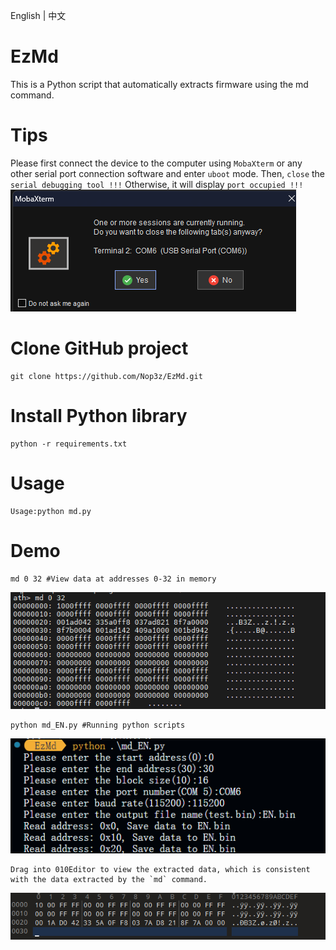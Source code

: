 <a herf="./README_EN.md">English</a> | <a herf="./README_ZH.md">中文</a>

# EzMd
This is a Python script that automatically extracts firmware using the md command.
# Tips
Please first connect the device to the computer using `MobaXterm` or any other serial port connection software and enter `uboot` mode.
Then, `close` the `serial debugging tool !!!` Otherwise, it will display `port occupied !!!`
![alt text](image-5.png)
# Clone GitHub project
```
git clone https://github.com/Nop3z/EzMd.git
```

# Install Python library
```
python -r requirements.txt
```
# Usage
```
Usage:python md.py
```
# Demo
```
md 0 32 #View data at addresses 0-32 in memory
```
![alt text](image.png)
```
python md_EN.py #Running python scripts
```
![alt text](image-6.png)
```
Drag into 010Editor to view the extracted data, which is consistent with the data extracted by the `md` command.
```

![alt text](image-7.png)